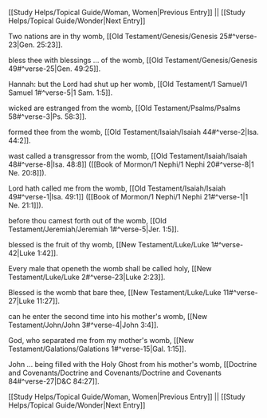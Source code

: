 [[Study Helps/Topical Guide/Woman, Women|Previous Entry]]  ||  [[Study Helps/Topical Guide/Wonder|Next Entry]]

 Two nations are in thy womb, [[Old Testament/Genesis/Genesis 25#^verse-23|Gen. 25:23]].

 bless thee with blessings ... of the womb, [[Old Testament/Genesis/Genesis 49#^verse-25|Gen. 49:25]].

 Hannah: but the Lord had shut up her womb, [[Old Testament/1 Samuel/1 Samuel 1#^verse-5|1 Sam. 1:5]].

 wicked are estranged from the womb, [[Old Testament/Psalms/Psalms 58#^verse-3|Ps. 58:3]].

 formed thee from the womb, [[Old Testament/Isaiah/Isaiah 44#^verse-2|Isa. 44:2]].

 wast called a transgressor from the womb, [[Old Testament/Isaiah/Isaiah 48#^verse-8|Isa. 48:8]] ([[Book of Mormon/1 Nephi/1 Nephi 20#^verse-8|1 Ne. 20:8]]).

 Lord hath called me from the womb, [[Old Testament/Isaiah/Isaiah 49#^verse-1|Isa. 49:1]] ([[Book of Mormon/1 Nephi/1 Nephi 21#^verse-1|1 Ne. 21:1]]).

 before thou camest forth out of the womb, [[Old Testament/Jeremiah/Jeremiah 1#^verse-5|Jer. 1:5]].

 blessed is the fruit of thy womb, [[New Testament/Luke/Luke 1#^verse-42|Luke 1:42]].

 Every male that openeth the womb shall be called holy, [[New Testament/Luke/Luke 2#^verse-23|Luke 2:23]].

 Blessed is the womb that bare thee, [[New Testament/Luke/Luke 11#^verse-27|Luke 11:27]].

 can he enter the second time into his mother's womb, [[New Testament/John/John 3#^verse-4|John 3:4]].

 God, who separated me from my mother's womb, [[New Testament/Galations/Galations 1#^verse-15|Gal. 1:15]].

 John ... being filled with the Holy Ghost from his mother's womb, [[Doctrine and Covenants/Doctrine and Covenants/Doctrine and Covenants 84#^verse-27|D&C 84:27]].

[[Study Helps/Topical Guide/Woman, Women|Previous Entry]]  ||  [[Study Helps/Topical Guide/Wonder|Next Entry]]
